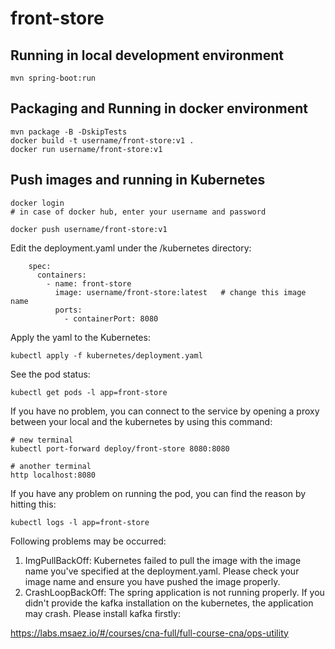# front-store

## Running in local development environment

```
mvn spring-boot:run
```

## Packaging and Running in docker environment

```
mvn package -B -DskipTests
docker build -t username/front-store:v1 .
docker run username/front-store:v1
```

## Push images and running in Kubernetes

```
docker login 
# in case of docker hub, enter your username and password

docker push username/front-store:v1
```

Edit the deployment.yaml under the /kubernetes directory:
```
    spec:
      containers:
        - name: front-store
          image: username/front-store:latest   # change this image name
          ports:
            - containerPort: 8080

```

Apply the yaml to the Kubernetes:
```
kubectl apply -f kubernetes/deployment.yaml
```

See the pod status:
```
kubectl get pods -l app=front-store
```

If you have no problem, you can connect to the service by opening a proxy between your local and the kubernetes by using this command:
```
# new terminal
kubectl port-forward deploy/front-store 8080:8080

# another terminal
http localhost:8080
```

If you have any problem on running the pod, you can find the reason by hitting this:
```
kubectl logs -l app=front-store
```

Following problems may be occurred:

1. ImgPullBackOff:  Kubernetes failed to pull the image with the image name you've specified at the deployment.yaml. Please check your image name and ensure you have pushed the image properly.
1. CrashLoopBackOff: The spring application is not running properly. If you didn't provide the kafka installation on the kubernetes, the application may crash. Please install kafka firstly:

https://labs.msaez.io/#/courses/cna-full/full-course-cna/ops-utility

